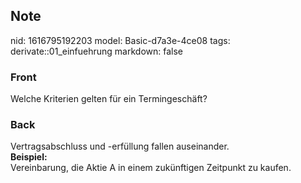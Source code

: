 ## Note
nid: 1616795192203
model: Basic-d7a3e-4ce08
tags: derivate::01_einfuehrung
markdown: false

### Front
Welche Kriterien gelten für ein Termingeschäft?

### Back
<div>
  Vertragsabschluss und -erfüllung fallen auseinander.
</div>
<div>
  <b>Beispiel:</b>
</div>
<div>
  Vereinbarung, die Aktie A in einem zukünftigen Zeitpunkt zu
  kaufen.
</div>
